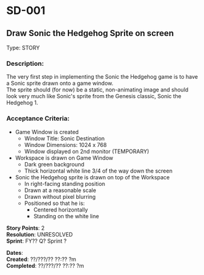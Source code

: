 # SD-001
## Draw Sonic the Hedgehog Sprite on screen

Type: STORY

### Description:
The very first step in implementing the Sonic the Hedgehog game is
to have a Sonic sprite drawn onto a game window. <br/>
The sprite should (for now) be a static, non-animating image
and should look very much like Sonic's sprite from the Genesis classic,
Sonic the Hedgehog 1.

### Acceptance Criteria: 
- Game Window is created
	- Window Title:      Sonic Destination
	- Window Dimensions: 1024 x 768
	- Window displayed on 2nd monitor (TEMPORARY)
- Workspace is drawn on Game Window
	- Dark green background
	- Thick horizontal white line 3/4 of the way down the screen
- Sonic the Hedgehog sprite is drawn on top of the Workspace
	- In right-facing standing position
	- Drawn at a reasonable scale
	- Drawn without pixel blurring
	- Positioned so that he is:
		- Centered horizontally
		- Standing on the white line

**Story Points**: 2 <br/>
**Resolution**: UNRESOLVED <br/>
**Sprint**: FY?? Q? Sprint ? <br/>

**Dates**: <br/>
**Created**: ??/???/?? ??:?? ?m<br/>
**Completed**: ??/???/?? ??:?? ?m<br/>


